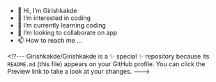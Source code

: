 - 👋 Hi, I’m Girishkakde
- 👀 I’m interested in coding
- 🌱 I’m currently learning coding
- 💞️ I’m looking to collaborate on app
- 📫 How to reach me ...

<!?---
Girishkakde/Girishkakde is a ✨ special ✨ repository because its `README.md` (this file) appears on your GitHub profile.
You can click the Preview link to take a look at your changes.
--->

